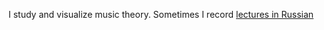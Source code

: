 I study and visualize music theory. Sometimes I record [lectures in Russian](https://t.me/keetezh/1055)
